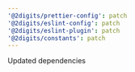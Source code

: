 ```yaml
---
'@2digits/prettier-config': patch
'@2digits/eslint-config': patch
'@2digits/eslint-plugin': patch
'@2digits/constants': patch
---
```


Updated dependencies
